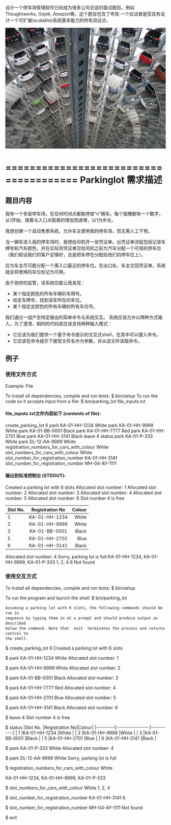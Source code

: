 设计一个停车场管理软件已经成为很多公司合适的面试题目，例如Thoughtworks, Gojek, Amazon等。这个题目包含了考核 一个应试者是否具有设计一个可扩展(scalable)系统基本能力的所有测试点。

![](images/06.parkinglot.jpeg)


======================================
Parkinglot 需求描述
======================================



## 题目内容

我有一个多层停车场，在任何时间点都能停放“n”辆车。每个插槽都有一个数字，从1开始，随着与入口点距离的增加而递增，以1为步长。

我想创建一个自动售票系统，允许车主使用我的停车场，而无需人工干预。

当一辆车进入我的停车场时，我想给司机开一张凭证单。出凭证单流程包括记录车牌号和汽车颜色，并在实际将凭证单交给司机之前为汽车分配一个可用的停车位（我们假设我们的客户足够好，总是把车停在分配给他们的停车位上）。


应为车主尽可能分配一个离入口最近的停车位。在出口处，车主交回凭证单，系统就会将使用的车位标记为可用。

由于政府的监管，该系统应能让我发现：

* 某个指定颜色的所有车辆的车牌号。
* 给定车牌号，找到该车所在的车位。
* 某个指定定颜色的所有车辆的所有车位号。

我们通过一组产生特定输出的简单命令与系统交互。
系统应该允许以两种方式输入。为了澄清，相同的代码库应该支持两种输入模式：

- 它应该为我们提供一个基于命令提示的交互式shell，在其中可以键入命令。
- 它应该在命令提示下接受文件名作为参数，并从该文件读取命令。


## 例子

### 使用文件方式

Example: File

To install all dependencies, compile and run tests:
$ bin/setup
To run the code so it accepts input from a file:
$ bin/parking_lot file_inputs.txt

#### file_inputs.txt文件内容如下 (contents of file):
create_parking_lot 6
park KA-01-HH-1234 White
park KA-01-HH-9999 White
park KA-01-BB-0001 Black
park KA-01-HH-7777 Red
park KA-01-HH-2701 Blue
park KA-01-HH-3141 Black
leave 4
status
park KA-01-P-333 White
park DL-12-AA-9999 White
registration_numbers_for_cars_with_colour White
slot_numbers_for_cars_with_colour White
slot_number_for_registration_number KA-01-HH-3141
slot_number_for_registration_number MH-04-AY-1111

#### 输出到标准控制台 (STDOUT):
Created a parking lot with 6 slots
Allocated slot number: 1
Allocated slot number: 2
Allocated slot number: 3
Allocated slot number: 4
Allocated slot number: 5
Allocated slot number: 6
Slot number 4 is free

|Slot No. |Registration No|Colour|
|---------|:---------------:|----------:|
|   1     |KA-01-HH-1234    |White      |
|   2     |KA-01-HH-9999    |White      |
|   3     |KA-01-BB-0001    |Black      |
|   5     |KA-01-HH-2701    |Blue       |
|   6     |KA-01-HH-3141    |Black      |

Allocated slot number: 4
Sorry, parking lot is full
KA-01-HH-1234, KA-01-HH-9999, KA-01-P-333
1, 2, 4
6
Not found

### 使用交互方式


To install all dependencies, compile and run tests:
$ bin/setup

To run the program and launch the shell:
$ bin/parking_lot

```
Assuming a parking lot with 6 slots, the following commands should be run in
sequence by typing them in at a prompt and should produce output as described
below the command. Note that ​ exit ​ terminates the process and returns control to
the shell.
```

$ create_parking_lot 6
Created a parking lot with 6 slots

$ park KA-01-HH-1234 White
Allocated slot number: 1

$ park KA-01-HH-9999 White
Allocated slot number: 2

$ park KA-01-BB-0001 Black
Allocated slot number: 3

$ park KA-01-HH-7777 Red
Allocated slot number: 4

$ park KA-01-HH-2701 Blue
Allocated slot number: 5

$ park KA-01-HH-3141 Black
Allocated slot number: 6

$ leave 4
Slot number 4 is free

$ status
|Slot No. |Registration No|Colour|
|---------|:---------------:|----------:|
|   1     |KA-01-HH-1234    |White      |
|   2     |KA-01-HH-9999    |White      |
|   3     |KA-01-BB-0001    |Black      |
|   5     |KA-01-HH-2701    |Blue       |
|   6     |KA-01-HH-3141    |Black      |


$ park KA-01-P-333 White
Allocated slot number: 4

$ park DL-12-AA-9999 White
Sorry, parking lot is full

$ registration_numbers_for_cars_with_colour White

KA-01-HH-1234, KA-01-HH-9999, KA-01-P-333

$ slot_numbers_for_cars_with_colour White
1, 2, 4

$ slot_number_for_registration_number KA-01-HH-3141
6

$ slot_number_for_registration_number MH-04-AY-1111
Not found

$ exit
